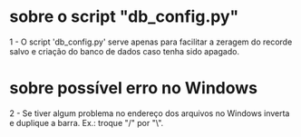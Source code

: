 # sobre o script "db_config.py"
1 - O script 'db_config.py' serve apenas para facilitar a
    zeragem do recorde salvo e criação do banco de dados
    caso tenha sido apagado.

# sobre possível erro no Windows
2 - Se tiver algum problema no endereço dos arquivos no 
    Windows inverta e duplique a barra.
    Ex.: troque "/" por "\\".